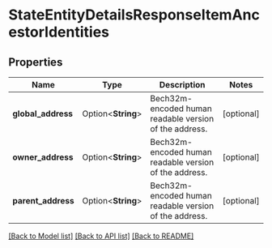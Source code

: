 # StateEntityDetailsResponseItemAncestorIdentities

## Properties

Name | Type | Description | Notes
------------ | ------------- | ------------- | -------------
**global_address** | Option<**String**> | Bech32m-encoded human readable version of the address. | [optional]
**owner_address** | Option<**String**> | Bech32m-encoded human readable version of the address. | [optional]
**parent_address** | Option<**String**> | Bech32m-encoded human readable version of the address. | [optional]

[[Back to Model list]](../README.md#documentation-for-models) [[Back to API list]](../README.md#documentation-for-api-endpoints) [[Back to README]](../README.md)


